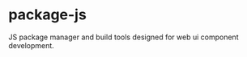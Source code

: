 package-js
==========

JS package manager and build tools designed for web ui component development.
